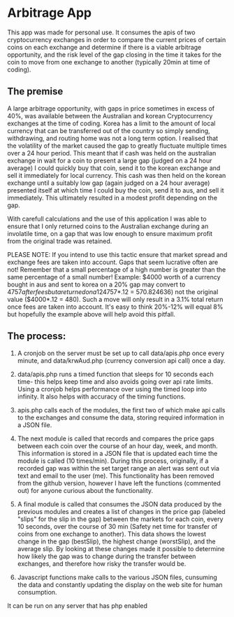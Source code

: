 # Arbitrage App

This app was made for personal use. It consumes the apis of two cryptocurrency exchanges in order to compare the
current prices of certain coins on each exchange and determine if there is a viable arbitrage opportunity, and the
risk level of the gap closing in the time it takes for the coin to move from one exchange to another (typically 20min 
at time of coding).


## The premise

A large arbitrage opportunity, with gaps in price sometimes in excess of 40%, was available between the Australian 
and korean Cryptocurrency exchanges at the time of coding. Korea has a limit to the amount of local currency that can 
be transferred out of the country so simply sending, withdrawing, and routing home was not a long term option.
I realised that the volatility of the market caused the gap to greatly fluctuate multiple times over a 24 hour period.
This meant that if cash was held on the australian exchange in wait for a coin to present a large gap (judged on a 24 
hour average) I could quickly buy that coin, send it to the korean exchange and sell it immediately for local currency. 
This cash was then held on the korean exchange until a suitably low gap (again judged on a 24 hour average) presented 
itself at which time I could buy the coin, send it to aus, and sell it immediately. This ultimately resulted in a modest 
profit depending on the gap.

With carefull calculations and the use of this application I was able to ensure that I only returned 
coins to the Australian exchange during an involatile time, on a gap that was low enough to ensure maximum profit from 
the original trade was retained.

PLEASE NOTE: 
If you intend to use this tactic ensure that market spread and exchange fees are taken into account. 
Gaps that seem lucrative often are not! Remember that a small percentage of a high number is greater than the same 
percentage of a small number!
Example: $4000 worth of a currency bought in aus and sent to korea on a 20% gap may convert to $4757 after fees but a
returned on a 12% gap will loose 12% of the higher value ($4757*.12 = 570.824636) not the original value ($4000*.12 = 
480).
Such a move will only result in a 3.1% total return once fees are taken into account. 
It's easy to think 20%-12% will equal 8% but hopefully the example above will help avoid this pitfall.

## The process:

1) A cronjob on the server must be set up to call data/apis.php once every minute, and data/krwAud.php (currency 
conversion api call) once a day.

2) data/apis.php runs a timed function that sleeps for 10 seconds each time- this helps keep time and also avoids
going over api rate limits. Using a cronjob helps performance over using the timed loop into infinity. It also helps 
with accuracy of the timing functions.

2) apis.php calls each of the modules, the first two of which make api calls to the exchanges and consume the data,
storing required information in a JSON file.

3) The next module is called that records and compares the price gaps between each coin over the course of an hour
day, week, and month. This information is stored in a JSON file that is updated each time the module is called (10
times/min).
During this process, originally, if a recorded gap was within the set target range an alert was sent out via text and 
email to the user (me). This functionality has been removed from the github version, however I have left the functions 
(commented out) for anyone curious about the functionality.

4) A final module is called that consumes the JSON data produced by the previous modules and creates a list of changes
in the price gap (labeled "slips" for the slip in the gap) between the markets for each coin, every 10 seconds, over 
the course of 30 min (Safety net time for transfer of coins from one exchange to another).
This data shows the lowest change in the gap (bestSlip), the highest change (worstSlip), and the average slip. 
By looking at these changes made it possible to determine how likely the gap was to change during the transfer between
exchanges, and therefore how risky the transfer would be.

5) Javascript functions make calls to the various JSON files, cunsuming the data and constantly updating the display 
on the web site for human consumption.

It can be run on any server that has php enabled

